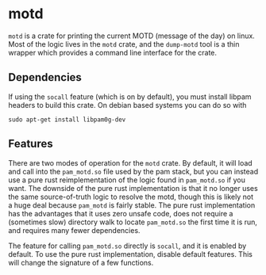 # motd

`motd` is a crate for printing the current MOTD (message of the day)
on linux. Most of the logic lives in the `motd` crate, and the `dump-motd`
tool is a thin wrapper which provides a command line interface for the
crate.

## Dependencies

If using the `socall` feature (which is on by default), you must
install libpam headers to build this crate. On debian based
systems you can do so with

```
sudo apt-get install libpam0g-dev
```

## Features

There are two modes of operation for the `motd` crate. By default, it
will load and call into the `pam_motd.so` file used by the pam stack,
but you can instead use a pure rust reimplementation of the logic found
in `pam_motd.so` if you want. The downside of the pure rust implementation
is that it no longer uses the same source-of-truth logic to resolve the
motd, though this is likely not a huge deal because `pam_motd` is fairly
stable. The pure rust implementation has the advantages that it uses zero
unsafe code, does not require a (sometimes slow) directory walk to
locate `pam_motd.so` the first time it is run, and requires many fewer
dependencies.

The feature for calling `pam_motd.so` directly is `socall`, and it is
enabled by default. To use the pure rust implementation, disable
default features. This will change the signature of a few functions.
